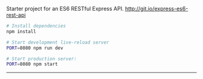 Starter project for an ES6 RESTful Express API. http://git.io/express-es6-rest-api
```sh
# Install dependencies
npm install

# Start development live-reload server
PORT=8080 npm run dev

# Start production server:
PORT=8080 npm start
```
------
